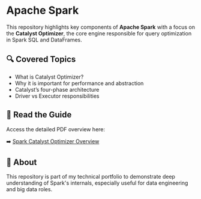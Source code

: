 # Apache Spark

This repository highlights key components of **Apache Spark** with a focus on the **Catalyst Optimizer**, the core engine responsible for query optimization in Spark SQL and DataFrames.

## 🔍 Covered Topics

- What is Catalyst Optimizer?
- Why it is important for performance and abstraction
- Catalyst’s four-phase architecture
- Driver vs Executor responsibilities

## 📘 Read the Guide

Access the detailed PDF overview here:

➡️ [Spark Catalyst Optimizer Overview](./docs/Spark_Catalyst_Optimizer_Overview.pdf)

## 💼 About

This repository is part of my technical portfolio to demonstrate deep understanding of Spark's internals, especially useful for data engineering and big data roles.
